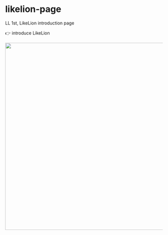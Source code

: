 # likelion-page
LL 1st, LikeLion introduction page


👉 introduce LikeLion</br></br>
<img src="https://user-images.githubusercontent.com/63948884/103577820-d073ee00-4f18-11eb-9d06-8ca0addf78c4.png" width="600px">
